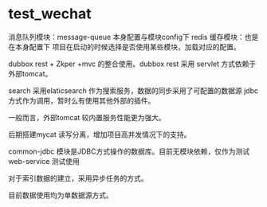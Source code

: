 # test_wechat
消息队列模块：message-queue 本身配置与模块config下
redis 缓存模块：也是在本身配置下
项目在启动的时候选择是否使用某些模块，加载对应的配置。

dubbox rest  + Zkper +mvc 的整合使用。dubbox rest 采用 servlet 方式依赖于外部tomcat。

search 采用elaticsearch 作为搜索服务，数据的同步采用了可配置的数据源 jdbc方式作为调用，暂时么有使用其他外部的插件。

一般而言，外部tomcat 较内置服务性能更为强大。

后期搭建mycat 读写分离，增加项目高并发情况下的支持。

common-jdbc 模块是JDBC方式操作的数据库。目前无模块依赖，仅作为测试
web-service 测试使用




对于索引数据的建立，采用异步任务的方式。

目前数据使用均为单数据源方式。

